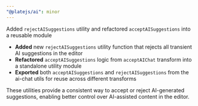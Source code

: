 ```yaml
---
"@platejs/ai": minor
---
```


Added `rejectAISuggestions` utility and refactored `acceptAISuggestions` into a reusable module

- **Added** new `rejectAISuggestions` utility function that rejects all transient AI suggestions in the editor
- **Refactored** `acceptAISuggestions` logic from `acceptAIChat` transform into a standalone utility module
- **Exported** both `acceptAISuggestions` and `rejectAISuggestions` from the ai-chat utils for reuse across different transforms

These utilities provide a consistent way to accept or reject AI-generated suggestions, enabling better control over AI-assisted content in the editor.